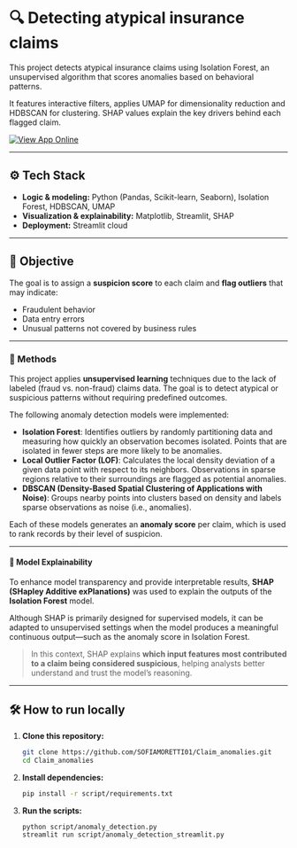 # 🔍 Detecting atypical insurance claims

This project detects atypical insurance claims using Isolation Forest, an unsupervised algorithm that scores anomalies based on behavioral patterns.  

It features interactive filters, applies UMAP for dimensionality reduction and HDBSCAN for clustering. SHAP values explain the key drivers behind each flagged claim.

[![View App Online](https://img.shields.io/badge/🚀%20View%20Online-Streamlit-green?style=for-the-badge)](https://claimanomalies-kjdxxq5bse8b3axfpopagj.streamlit.app/)

---

## ⚙️ Tech Stack

- **Logic & modeling:** Python (Pandas, Scikit-learn, Seaborn), Isolation Forest, HDBSCAN, UMAP
- **Visualization & explainability:** Matplotlib, Streamlit, SHAP
- **Deployment:** Streamlit cloud

---

## 🎯 Objective

The goal is to assign a **suspicion score** to each claim and **flag outliers** that may indicate:
- Fraudulent behavior  
- Data entry errors  
- Unusual patterns not covered by business rules

---

### 🧠 Methods

This project applies **unsupervised learning** techniques due to the lack of labeled (fraud vs. non-fraud) claims data. The goal is to detect atypical or suspicious patterns without requiring predefined outcomes.

The following anomaly detection models were implemented:

- **Isolation Forest**: Identifies outliers by randomly partitioning data and measuring how quickly an observation becomes isolated. Points that are isolated in fewer steps are more likely to be anomalies.
- **Local Outlier Factor (LOF)**: Calculates the local density deviation of a given data point with respect to its neighbors. Observations in sparse regions relative to their surroundings are flagged as potential anomalies.
- **DBSCAN (Density-Based Spatial Clustering of Applications with Noise)**: Groups nearby points into clusters based on density and labels sparse observations as noise (i.e., anomalies).

Each of these models generates an **anomaly score** per claim, which is used to rank records by their level of suspicion.

---

#### 🧩 Model Explainability

To enhance model transparency and provide interpretable results, **SHAP (SHapley Additive exPlanations)** was used to explain the outputs of the **Isolation Forest** model.

Although SHAP is primarily designed for supervised models, it can be adapted to unsupervised settings when the model produces a meaningful continuous output—such as the anomaly score in Isolation Forest.

> In this context, SHAP explains **which input features most contributed to a claim being considered suspicious**, helping analysts better understand and trust the model’s reasoning.



---

## 🛠️ How to run locally

1. **Clone this repository:**
   ```bash
   git clone https://github.com/SOFIAMORETTI01/Claim_anomalies.git
   cd Claim_anomalies

2. **Install dependencies:**
   ```bash
   pip install -r script/requirements.txt

3. **Run the scripts:**
   ```bash
   python script/anomaly_detection.py
   streamlit run script/anomaly_detection_streamlit.py
